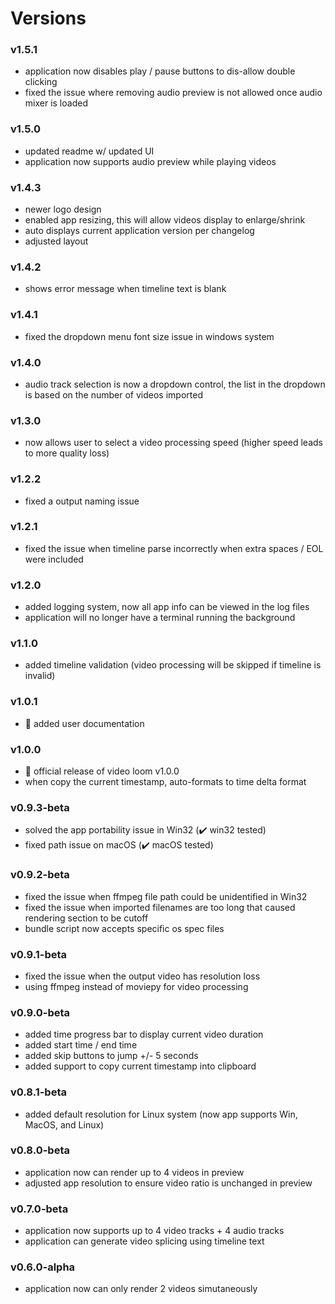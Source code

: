 # Versions

### v1.5.1

- application now disables play / pause buttons to dis-allow double clicking
- fixed the issue where removing audio preview is not allowed once audio mixer is loaded

### v1.5.0

- updated readme w/ updated UI
- application now supports audio preview while playing videos

### v1.4.3

- newer logo design
- enabled app resizing, this will allow videos display to enlarge/shrink
- auto displays current application version per changelog
- adjusted layout

### v1.4.2

- shows error message when timeline text is blank

### v1.4.1

- fixed the dropdown menu font size issue in windows system

### v1.4.0

- audio track selection is now a dropdown control, the list in the dropdown is based on the number of videos imported

### v1.3.0

- now allows user to select a video processing speed (higher speed leads to more quality loss)

### v1.2.2

- fixed a output naming issue

### v1.2.1

- fixed the issue when timeline parse incorrectly when extra spaces / EOL were included

### v1.2.0

- added logging system, now all app info can be viewed in the log files
- application will no longer have a terminal running the background

### v1.1.0

- added timeline validation (video processing will be skipped if timeline is invalid)

### v1.0.1

- :file_folder: added user documentation

### v1.0.0

- :loudspeaker: official release of video loom v1.0.0
- when copy the current timestamp, auto-formats to time delta format

### v0.9.3-beta

- solved the app portability issue in Win32 (:heavy_check_mark: win32 tested)
- fixed path issue on macOS (:heavy_check_mark: macOS tested)

### v0.9.2-beta

- fixed the issue when ffmpeg file path could be unidentified in Win32
- fixed the issue when imported filenames are too long that caused rendering section to be cutoff
- bundle script now accepts specific os spec files

### v0.9.1-beta

- fixed the issue when the output video has resolution loss
- using ffmpeg instead of moviepy for video processing

### v0.9.0-beta

- added time progress bar to display current video duration
- added start time / end time
- added skip buttons to jump +/- 5 seconds
- added support to copy current timestamp into clipboard

### v0.8.1-beta

- added default resolution for Linux system (now app supports Win, MacOS, and Linux)

### v0.8.0-beta

- application now can render up to 4 videos in preview
- adjusted app resolution to ensure video ratio is unchanged in preview

### v0.7.0-beta

- application now supports up to 4 video tracks + 4 audio tracks
- application can generate video splicing using timeline text

### v0.6.0-alpha

- application now can only render 2 videos simutaneously
